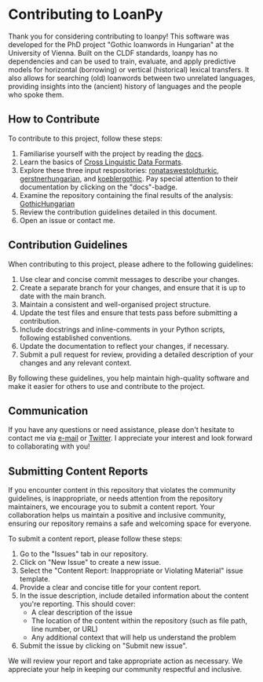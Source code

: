 # Contributing to LoanPy

Thank you for considering contributing to loanpy! This software was developed for the PhD project "Gothic loanwords in Hungarian" at the University of Vienna. Built on the CLDF standards, loanpy has no dependencies and can be used to train, evaluate, and apply predictive models for horizontal (borrowing) or vertical (historical) lexical transfers. It also allows for searching (old) loanwords between two unrelated languages, providing insights into the (ancient) history of languages and the people who spoke them.

## How to Contribute

To contribute to this project, follow these steps:

1. Familiarise yourself with the project by reading the [docs](https://loanpy.readthedocs.io/en/latest/home.html).
2. Learn the basics of [Cross Linguistic Data Formats](https://cldf.clld.org/).
3. Explore these three input respositories: [ronataswestoldturkic](https://github.com/LoanpyDataHub/ronataswestoldturkic), [gerstnerhungarian](https://github.com/LoanpyDataHub/gerstnerhungarian), and [koeblergothic](https://github.com/LoanpyDataHub/koeblergothic). Pay special attention to their documentation by clicking on the "docs"-badge.
4. Examine the repository containing the final results of the analysis: [GothicHungarian](https://github.com/LoanpyDataHub/GothicHungarian)
5. Review the contribution guidelines detailed in this document.
6. Open an issue or contact me.

## Contribution Guidelines

When contributing to this project, please adhere to the following guidelines:

1. Use clear and concise commit messages to describe your changes.
2. Create a separate branch for your changes, and ensure that it is up to date with the main branch.
3. Maintain a consistent and well-organised project structure.
4. Update the test files and ensure that tests pass before submitting a contribution.
5. Include docstrings and inline-comments in your Python scripts, following established conventions.
6. Update the documentation to reflect your changes, if necessary.
7. Submit a pull request for review, providing a detailed description of your changes and any relevant context.


By following these guidelines, you help maintain high-quality software and make it easier for others to use and contribute to the project.

## Communication

If you have any questions or need assistance, please don't hesitate to contact me via [e-mail](mailto:viktor_martinovic@$removethis$eva.mpg.de) or [Twitter](https://twitter.com/martino_vik). I appreciate your interest and look forward to collaborating with you!

## Submitting Content Reports

If you encounter content in this repository that violates the community guidelines, is inappropriate, or needs attention from the repository maintainers, we encourage you to submit a content report. Your collaboration helps us maintain a positive and inclusive community, ensuring our repository remains a safe and welcoming space for everyone.

To submit a content report, please follow these steps:

1. Go to the "Issues" tab in our repository.
2. Click on "New Issue" to create a new issue.
3. Select the "Content Report: Inappropriate or Violating Material" issue template.
4. Provide a clear and concise title for your content report.
5. In the issue description, include detailed information about the content you're reporting. This should cover:
    - A clear description of the issue
    - The location of the content within the repository (such as file path, line number, or URL)
    - Any additional context that will help us understand the problem
6. Submit the issue by clicking on "Submit new issue".

We will review your report and take appropriate action as necessary. We appreciate your help in keeping our community respectful and inclusive.

